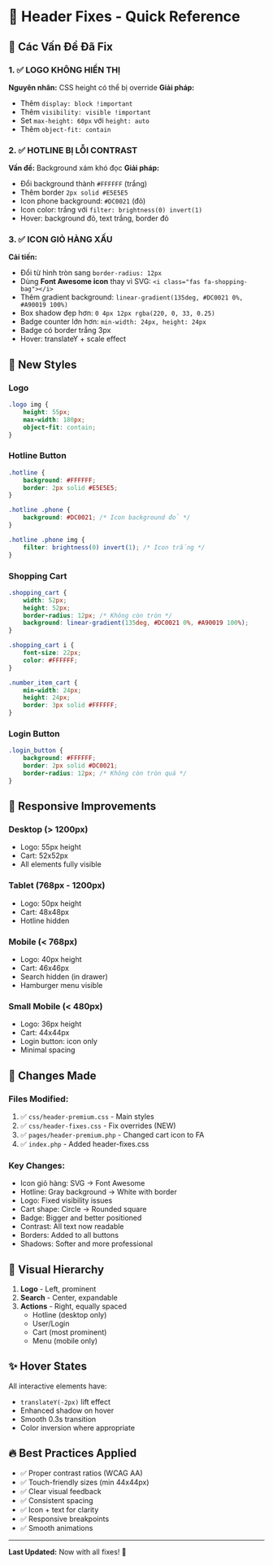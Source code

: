 # 🔧 Header Fixes - Quick Reference

## 🎯 Các Vấn Đề Đã Fix

### 1. ✅ LOGO KHÔNG HIỂN THỊ
**Nguyên nhân:** CSS height có thể bị override
**Giải pháp:**
- Thêm `display: block !important`
- Thêm `visibility: visible !important`
- Set `max-height: 60px` với `height: auto`
- Thêm `object-fit: contain`

### 2. ✅ HOTLINE BỊ LỖI CONTRAST
**Vấn đề:** Background xám khó đọc
**Giải pháp:**
- Đổi background thành `#FFFFFF` (trắng)
- Thêm border `2px solid #E5E5E5`
- Icon phone background: `#DC0021` (đỏ)
- Icon color: trắng với `filter: brightness(0) invert(1)`
- Hover: background đỏ, text trắng, border đỏ

### 3. ✅ ICON GIỎ HÀNG XẤU
**Cải tiến:**
- Đổi từ hình tròn sang `border-radius: 12px`
- Dùng **Font Awesome icon** thay vì SVG: `<i class="fas fa-shopping-bag"></i>`
- Thêm gradient background: `linear-gradient(135deg, #DC0021 0%, #A90019 100%)`
- Box shadow đẹp hơn: `0 4px 12px rgba(220, 0, 33, 0.25)`
- Badge counter lớn hơn: `min-width: 24px, height: 24px`
- Badge có border trắng 3px
- Hover: translateY + scale effect

## 🎨 New Styles

### Logo
```css
.logo img {
    height: 55px;
    max-width: 180px;
    object-fit: contain;
}
```

### Hotline Button
```css
.hotline {
    background: #FFFFFF;
    border: 2px solid #E5E5E5;
}

.hotline .phone {
    background: #DC0021; /* Icon background đỏ */
}

.hotline .phone img {
    filter: brightness(0) invert(1); /* Icon trắng */
}
```

### Shopping Cart
```css
.shopping_cart {
    width: 52px;
    height: 52px;
    border-radius: 12px; /* Không còn tròn */
    background: linear-gradient(135deg, #DC0021 0%, #A90019 100%);
}

.shopping_cart i {
    font-size: 22px;
    color: #FFFFFF;
}

.number_item_cart {
    min-width: 24px;
    height: 24px;
    border: 3px solid #FFFFFF;
}
```

### Login Button
```css
.login_button {
    background: #FFFFFF;
    border: 2px solid #DC0021;
    border-radius: 12px; /* Không còn tròn quá */
}
```

## 📱 Responsive Improvements

### Desktop (> 1200px)
- Logo: 55px height
- Cart: 52x52px
- All elements fully visible

### Tablet (768px - 1200px)
- Logo: 50px height
- Cart: 48x48px
- Hotline hidden

### Mobile (< 768px)
- Logo: 40px height
- Cart: 46x46px
- Search hidden (in drawer)
- Hamburger menu visible

### Small Mobile (< 480px)
- Logo: 36px height
- Cart: 44x44px
- Login button: icon only
- Minimal spacing

## 🔄 Changes Made

### Files Modified:
1. ✅ `css/header-premium.css` - Main styles
2. ✅ `css/header-fixes.css` - Fix overrides (NEW)
3. ✅ `pages/header-premium.php` - Changed cart icon to FA
4. ✅ `index.php` - Added header-fixes.css

### Key Changes:
- Icon giỏ hàng: SVG → Font Awesome
- Hotline: Gray background → White with border
- Logo: Fixed visibility issues
- Cart shape: Circle → Rounded square
- Badge: Bigger and better positioned
- Contrast: All text now readable
- Borders: Added to all buttons
- Shadows: Softer and more professional

## 🎯 Visual Hierarchy

1. **Logo** - Left, prominent
2. **Search** - Center, expandable
3. **Actions** - Right, equally spaced
   - Hotline (desktop only)
   - User/Login
   - Cart (most prominent)
   - Menu (mobile only)

## ✨ Hover States

All interactive elements have:
- `translateY(-2px)` lift effect
- Enhanced shadow on hover
- Smooth 0.3s transition
- Color inversion where appropriate

## 🔥 Best Practices Applied

- ✅ Proper contrast ratios (WCAG AA)
- ✅ Touch-friendly sizes (min 44x44px)
- ✅ Clear visual feedback
- ✅ Consistent spacing
- ✅ Icon + text for clarity
- ✅ Responsive breakpoints
- ✅ Smooth animations

---

**Last Updated:** Now with all fixes! 🎉
